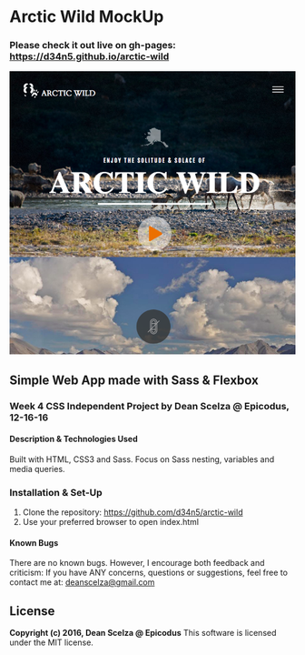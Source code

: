 # Arctic Wild MockUp #

### Please check it out live on gh-pages: https://d34n5.github.io/arctic-wild ###

![screenshot](img/arctic.png)

## Simple Web App made with Sass & Flexbox ##

### Week 4 CSS Independent Project by Dean Scelza @ Epicodus, 12-16-16 ###

#### Description & Technologies Used ####
Built with HTML, CSS3 and Sass.
Focus on Sass nesting, variables and media queries.

### Installation & Set-Up ###
1. Clone the repository: https://github.com/d34n5/arctic-wild
2. Use your preferred browser to open index.html

#### Known Bugs ####
There are no known bugs.  However, I encourage both feedback and criticism: If you have ANY concerns, questions or suggestions, feel free to contact me at:  deanscelza@gmail.com

## License ##
**Copyright (c) 2016, Dean Scelza @ Epicodus**
This software is licensed under the MIT license.
